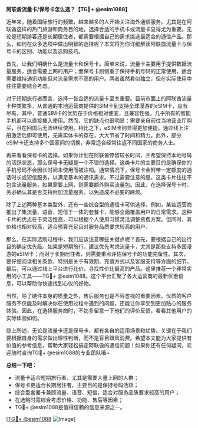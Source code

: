 **阿联酋流量卡/保号卡怎么选？【TG💪+ @esim1088】**

近年来，随着国际旅行的频繁，越来越多的人开始关注海外通信服务。尤其是在阿联酋这样的热门旅游和商务目的地，选择合适的手机卡或流量卡显得尤为重要。无论是短期游客还是长期居住者，都需要根据自己的需求挑选最适合的通信产品。那么，如何在众多选项中做出明智的选择呢？本文将为你详细解读阿联酋流量卡与保号卡的区别、功能以及选购技巧。

首先，让我们明确什么是流量卡和保号卡。简单来说，流量卡主要用于提供数据流量服务，适合需要上网的用户；而保号卡则侧重于保持手机号码的正常使用，适合需要维持通讯功能但对流量需求不高的用户。两者虽然看似独立，但在实际使用中往往需要结合考虑。

对于短期旅行者而言，选择一张合适的流量卡至关重要。目前市面上的阿联酋流量卡种类繁多，从普通的本地运营商提供的SIM卡到支持全球漫游的eSIM卡，应有尽有。其中，普通SIM卡的优势在于价格相对便宜，且兼容性强，几乎所有的智能手机都可以直接插入使用。然而，它的缺点也很明显：需要亲自前往当地营业厅购买，且在回国后无法继续使用。相比之下，eSIM卡则显得更加便捷。通过线上注册激活后即可使用，无需实体卡的存在，大大节省了时间和精力。此外，部分eSIM卡还支持多个国家间的切换，非常适合经常往返不同国家的商务人士。

再来看看保号卡的选择。如果你计划在阿联酋停留较长时间，并希望保持本地号码的活跃状态，那么保号卡无疑是一个不错的选择。这类卡片的主要目的是确保你的手机号码不会因长时间未使用而被注销。通常情况下，保号卡会附带一定额度的通话时长或短信服务，以满足基本的通讯需求。不过需要注意的是，这类卡片往往不包含流量服务，如果需要上网，则需要额外购买流量包。因此，在选择保号卡时，务必确认其是否支持附加流量服务，以免造成不必要的麻烦。

除了上述两种基本类型外，还有一些综合型的通信卡可供选择。例如，某些运营商推出了集流量、语音、短信于一体的套餐卡，能够全面覆盖用户的日常需求。这种卡片的优点在于灵活性高，可以根据个人使用习惯灵活调整资费方案。但同时，其价格也相对较高，适合预算充足且对服务品质要求较高的用户。

那么，在实际选购过程中，我们应该注意哪些关键点呢？首先，要根据自己的出行目的确定优先级。如果是短期旅行，建议优先考虑流量卡，尤其是那些支持多国漫游的eSIM卡；而对于长期居住者，则需要重点评估保号卡的功能完备性。其次，要仔细阅读相关条款，特别是关于有效期、充值方式以及客服支持等方面的细节。最后，可以通过线上平台进行比价，寻找性价比最高的产品。这里推荐一个非常实用的小工具——TG💪+ @esim1088。这个平台汇聚了各大运营商的最新优惠信息，可以帮助你快速找到心仪的好物。

当然，除了硬件本身的质量之外，售后服务也是不容忽视的重要因素。优质的客户服务不仅能及时解决你在使用过程中遇到的问题，还能让你享受到更加贴心的服务体验。因此，在选择服务商时，不妨多留意一下他们的评价反馈，看看其他用户的实际体验如何。

综上所述，无论是流量卡还是保号卡，都有各自的适用场景和优势。关键在于我们要根据自身的需求做出理性判断，而不是盲目跟风消费。希望本文能为大家提供有价值的参考信息，帮助大家轻松搞定阿联酋的通信问题！如果你还有任何疑问，欢迎随时咨询TG💪+ @esim1088的专业团队哦~

**总结一下吧：**  
- 流量卡适合短期旅行者，尤其是需要大量上网的人群；  
- 保号卡更适合长期居住者，主要目的是保持号码活跃；  
- 综合型套餐卡兼顾流量、语音、短信，适合对服务品质要求较高的用户；  
- 在选购时需综合考虑价格、功能、售后等因素；  
- TG💪+ @esim1088是值得信赖的信息来源之一。

[[TG💪+ @esim1088](https://t.me/s/esim1088) ![Image](https://i.postimg.cc/4NQfJmqS/Snipaste-2025-05-13-00-14-12.png)]